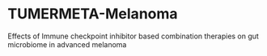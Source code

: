 # TUMERMETA-Melanoma
Effects of Immune checkpoint inhibitor based combination therapies on gut microbiome in advanced melanoma
